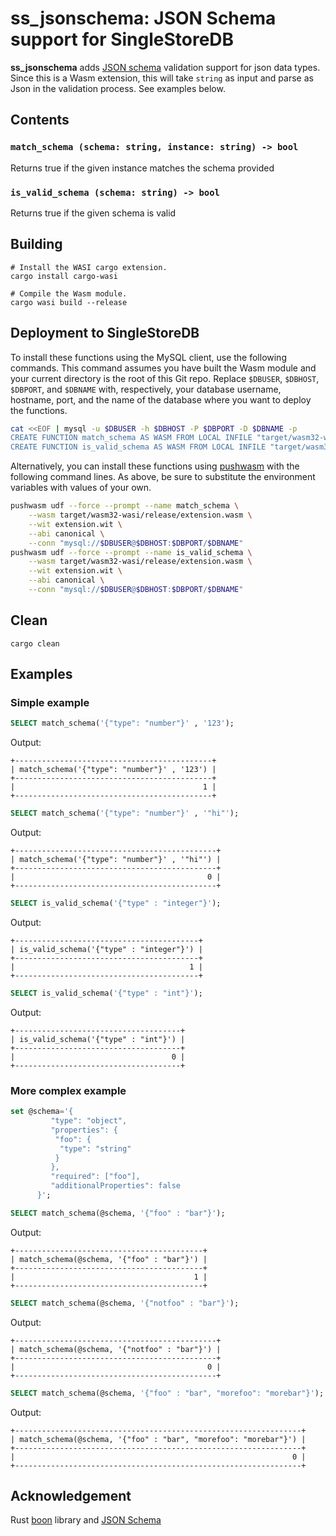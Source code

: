 # ss_jsonschema: JSON Schema support for SingleStoreDB

**ss_jsonschema** adds [JSON schema](https://json-schema.org/) validation support for json data types. Since this is a Wasm extension, this will take `string` as input and parse as Json in the validation process. See examples below.

## Contents

### `match_schema (schema: string, instance: string) -> bool`
Returns true if the given instance matches the schema provided

### `is_valid_schema (schema: string) -> bool`
Returns true if the given schema is valid

## Building
```
# Install the WASI cargo extension.
cargo install cargo-wasi

# Compile the Wasm module.
cargo wasi build --release
```
## Deployment to SingleStoreDB

To install these functions using the MySQL client, use the following commands.  This command assumes you have built the Wasm module and your current directory is the root of this Git repo.  Replace `$DBUSER`, `$DBHOST`, `$DBPORT`, and `$DBNAME` with, respectively, your database username, hostname, port, and the name of the database where you want to deploy the functions.

```bash
cat <<EOF | mysql -u $DBUSER -h $DBHOST -P $DBPORT -D $DBNAME -p
CREATE FUNCTION match_schema AS WASM FROM LOCAL INFILE "target/wasm32-wasi/release/extension.wasm" WITH WIT FROM LOCAL INFILE "extension.wit";
CREATE FUNCTION is_valid_schema AS WASM FROM LOCAL INFILE "target/wasm32-wasi/release/extension.wasm" WITH WIT FROM LOCAL INFILE "extension.wit";
```

Alternatively, you can install these functions using [pushwasm](https://github.com/singlestore-labs/pushwasm) with the following command lines.  As above, be sure to substitute the environment variables with values of your own.
```bash
pushwasm udf --force --prompt --name match_schema \
    --wasm target/wasm32-wasi/release/extension.wasm \
    --wit extension.wit \
    --abi canonical \
    --conn "mysql://$DBUSER@$DBHOST:$DBPORT/$DBNAME"
pushwasm udf --force --prompt --name is_valid_schema \
    --wasm target/wasm32-wasi/release/extension.wasm \
    --wit extension.wit \
    --abi canonical \
    --conn "mysql://$DBUSER@$DBHOST:$DBPORT/$DBNAME"
```

## Clean
```
cargo clean
```

## Examples

### Simple example
```sql
SELECT match_schema('{"type": "number"}' , '123');
```

Output:
```
+--------------------------------------------+
| match_schema('{"type": "number"}' , '123') |
+--------------------------------------------+
|                                          1 |
+--------------------------------------------+
```

```sql
SELECT match_schema('{"type": "number"}' , '"hi"');
```

Output:
```
+---------------------------------------------+
| match_schema('{"type": "number"}' , '"hi"') |
+---------------------------------------------+
|                                           0 |
+---------------------------------------------+
```


```sql
SELECT is_valid_schema('{"type" : "integer"}');
```

Output:
```
+-----------------------------------------+
| is_valid_schema('{"type" : "integer"}') |
+-----------------------------------------+
|                                       1 |
+-----------------------------------------+
```

```sql
SELECT is_valid_schema('{"type" : "int"}');
```

Output:
```
+-------------------------------------+
| is_valid_schema('{"type" : "int"}') |
+-------------------------------------+
|                                   0 |
+-------------------------------------+
```

### More complex example
```sql
set @schema='{
         "type": "object",
         "properties": {
          "foo": {
           "type": "string"
          }
         },
         "required": ["foo"],
         "additionalProperties": false
      }';

SELECT match_schema(@schema, '{"foo" : "bar"}');
```

Output:
```
+------------------------------------------+
| match_schema(@schema, '{"foo" : "bar"}') |
+------------------------------------------+
|                                        1 |
+------------------------------------------+
```

```sql
SELECT match_schema(@schema, '{"notfoo" : "bar"}');
```

Output:
```
+---------------------------------------------+
| match_schema(@schema, '{"notfoo" : "bar"}') |
+---------------------------------------------+
|                                           0 |
+---------------------------------------------+
```

```sql
SELECT match_schema(@schema, '{"foo" : "bar", "morefoo": "morebar"}');
```

Output:
```
+----------------------------------------------------------------+
| match_schema(@schema, '{"foo" : "bar", "morefoo": "morebar"}') |
+----------------------------------------------------------------+
|                                                              0 |
+----------------------------------------------------------------+
```

## Acknowledgement
Rust [boon](https://crates.io/crates/boon) library and [JSON Schema](https://json-schema.org/)
